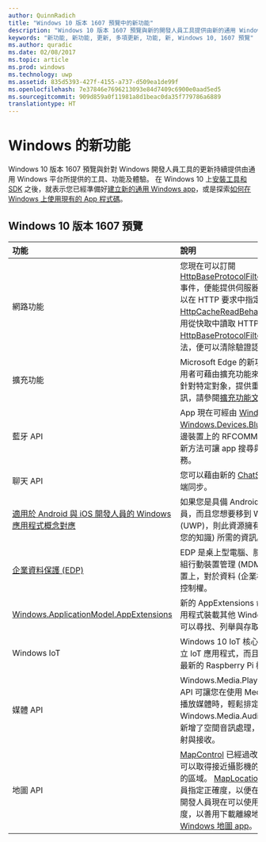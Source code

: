 ```yaml
---
author: QuinnRadich
title: "Windows 10 版本 1607 預覽中的新功能"
description: "Windows 10 版本 1607 預覽與新的開發人員工具提供由新的通用 Windows 平台所提供的工具、功能及體驗。"
keywords: "新功能, 新功能, 更新, 多項更新, 功能, 新, Windows 10, 1607 預覽"
ms.author: quradic
ms.date: 02/08/2017
ms.topic: article
ms.prod: windows
ms.technology: uwp
ms.assetid: 835d5393-427f-4155-a737-d509ea1de99f
ms.openlocfilehash: 7e37846e7696213093e84d7409c6900e0aad5ed5
ms.sourcegitcommit: 909d859a0f11981a8d1beac0da35f779786a6889
translationtype: HT
---
```

# <a name="whats-new-in-windows"></a>Windows 的新功能

Windows 10 版本 1607 預覽與針對 Windows 開發人員工具的更新持續提供由通用 Windows 平台所提供的工具、功能及體驗。 在 Windows 10 上[安裝工具和 SDK](http://go.microsoft.com/fwlink/?LinkId=821431) 之後，就表示您已經準備好[建立新的通用 Windows app](https://msdn.microsoft.com/library/windows/apps/bg124288)，或是探索[如何在 Windows 上使用現有的 App 程式碼](https://msdn.microsoft.com/library/windows/apps/mt238321)。

## <a name="windows-10-version-1607-preview"></a>Windows 10 版本 1607 預覽

功能 | 說明
 :---- | :----
網路功能 | 您現在可以訂閱 [HttpBaseProtocolFilter.ServerCustomValidationRequest](https://msdn.microsoft.com/library/windows/apps/windows.web.http.filters.httpbaseprotocolfilter.aspx#_blank) 事件，便能提供伺服器 SSL/TLS 憑證的自訂驗證。 您也可以在 HTTP 要求中指定 [HttpCacheReadBehavior.NoCache](https://msdn.microsoft.com/library/windows/apps/windows.web.http.filters.httpcachereadbehavior.aspx#_blank) 列舉值，便能完全停用從快取中讀取 HTTP 回應。 現在藉由呼叫 [HttpBaseProtocolFilter.ClearAuthenticationCache](https://msdn.microsoft.com/library/windows/apps/windows.web.http.filters.httpbaseprotocolfilter.aspx#_blank) 方法，便可以清除驗證認證，以促成「登出」狀況。
擴充功能 | Microsoft Edge 的新功能之一，便是能使用擴充功能。 使用者可藉由擴充功能來擴充 Microsoft Edge 的功能，以便針對特定對象，提供重要的特殊功能。 若要了解詳細資訊，請參閱[擴充功能文件](https://developer.microsoft.com/microsoft-edge/platform/documentation/extensions/#_blank)。
藍牙 API | App 現在可經由 [Windows.Devices.Bluetooth and Windows.Devices.Bluetooth.Rfcomm](https://msdn.microsoft.com/library/windows/apps/windows.devices.bluetooth.aspx#_blank) 來存取遠端藍牙周邊裝置上的 RFCOMM 服務，而不必先與周邊裝置配對。 新方法可讓 app 搜尋與存取未配對裝置上的 RFCOMM 服務。
聊天 API | 您可以藉由新的 [ChatSyncManager](https://msdn.microsoft.com/library/windows/apps/mt414181.aspx#_blank) 類別，使得簡訊與雲端同步。
[適用於 Android 與 iOS 開發人員的 Windows 應用程式概念對應](https://msdn.microsoft.com/windows/uwp/porting/android-ios-uwp-map#_blank) | 如果您是具備 Android 或 iOS 技巧和 (或) 程式碼的開發人員，而且您想要移到 Windows 10 和通用 Windows 平台 (UWP)，則此資源擁有您在三個平台之間對應平台功能 (和您的知識) 所需的資訊。
[企業資料保護 (EDP)](https://msdn.microsoft.com/windows/uwp/enterprise/wip-hub) | EDP 是桌上型電腦、膝上型電腦、平板電腦與手機上的一組行動裝置管理 (MDM) 功能。 EDP 讓企業在其管理的裝置上，對於資料 (企業檔案與資料 blob) 處理方式有更大的控制權。
[Windows.ApplicationModel.AppExtensions](https://msdn.microsoft.com/library/windows/apps/windows.applicationmodel.appextensions.aspx#_blank) | 新的 AppExtensions 命名空間可讓您的 Windows 市集應用程式裝載其他 Windows 市集應用程式提供的內容。 您可以尋找、列舉與存取來自那些 app 的唯讀內容。
Windows IoT | Windows 10 IoT 核心版可讓您以 Windows 的熟悉感來建立 IoT 應用程式，而且目前可用於 Raspberry Pi 3，這是最新的 Raspberry Pi 機板。
媒體 API | Windows.Media.Playback 命名空間中新的 MediaBreak API 可讓您在使用 MediaSource 與 MediaPlaybackItem 播放媒體時，輕鬆排定與管理媒體中斷。 Windows.Media.Audio 命名空間中新的 AudioGraph API 新增了空間音訊處理，讓您為音訊圖節點指派 3D 定位的發射與接收。
地圖 API | [MapControl](https://msdn.microsoft.com/library/windows/apps/windows.ui.xaml.controls.maps.mapcontrol.aspx#_blank) 已經過改善，讓開發人員在非常傾斜的視角，可以取得接近攝影機的可見區域，而排除遠處與接近地平線的區域。 [MapLocationFinder](https://msdn.microsoft.com/library/windows/apps/windows.services.maps.maplocationfinder.aspx#_blank) 類別已擴充，可以讓開發人員指定正確度，以便在反向地理編碼時最佳化網路流量。 開發人員現在可以使用 [LaunchUriAsync](https://msdn.microsoft.com/library/windows/apps/hh701480.aspx#_blank) 方法與指定經緯度，以善用下載離線地圖。 如需詳細資訊，請參閱[啟動 Windows 地圖 app](https://msdn.microsoft.com/windows/uwp/launch-resume/launch-maps-app#_blank)。
